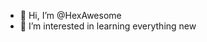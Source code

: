- 👋 Hi, I’m @HexAwesome
- 👀 I’m interested in learning everything new

<!---
HexAwesome/HexAwesome is a ✨ special ✨ repository because its `README.md` (this file) appears on your GitHub profile.
You can click the Preview link to take a look at your changes.
--->
